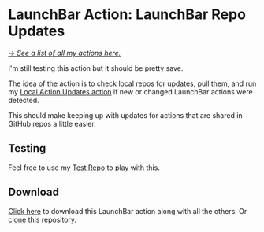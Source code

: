 # LaunchBar Action: LaunchBar Repo Updates

*[→ See a list of all my actions here.](https://ptujec.github.io/launchbar)*

I'm still testing this action but it should be pretty save. 

The idea of the action is to check local repos for updates, pull them, and run my [Local Action Updates action](https://github.com/Ptujec/LaunchBar/tree/master/Local-Action-Updates) if new or changed LaunchBar actions were detected.  

This should make keeping up with updates for actions that are shared in GitHub repos a little easier. 

## Testing

Feel free to use my [Test Repo](https://github.com/Ptujec/LaunchBar-Test-Repo) to play with this.

## Download

[Click here](https://github.com/Ptujec/LaunchBar/archive/refs/heads/master.zip) to download this LaunchBar action along with all the others. Or [clone](https://docs.github.com/en/repositories/creating-and-managing-repositories/cloning-a-repository) this repository.
